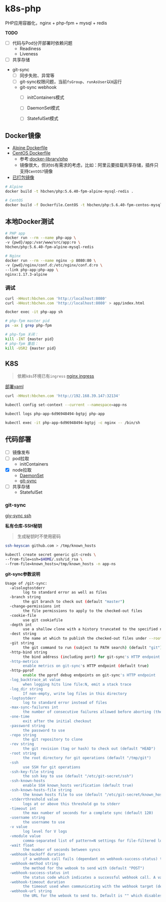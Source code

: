 # k8s-php
PHP应用容器化，nginx + php-fpm + mysql + redis

**TODO**
- [ ] 代码与Pod分开部署时依赖问题
    - Readiness
    - Liveness
- [ ] 共享存储
- git-sync
    - [ ] 同步失败、异常等
    - [ ] git-sync权限问题，当前`fsGroup`、`runAsUser`以`0`运行
    - git-sync webhook
        - [ ] initContainers模式
        - [ ] DaemonSet模式
        - [ ] StatefulSet模式
 

## Docker镜像

- [Alpine Dockerfile](/Dockerfile)
- [CentOS Dockerfile](/Dockerfile.CentOS)
    - 参考:[docker-library/php](https://github.com/docker-library/php)
    - 镜像很大，但对`OS`有需求的考虑，比如：阿里云要挂载共享存储，插件只支持`CentOS7`镜像
- [已打包镜像](https://hub.docker.com/r/hbchen/php)

```bash
# Alpine
docker build -t hbchen/php:5.6.40-fpm-alpine-mysql-redis .

# CentOS
docker build -f Dockerfile.CentOS -t hbchen/php:5.6.40-fpm-centos-mysql-redis .
```

## 本地Docker测试

```bash
# PHP app
docker run --rm --name php-app \
-v {pwd}/app:/var/www/src/app:ro \
hbchen/php:5.6.40-fpm-alpine-mysql-redis

# Nginx
docker run --rm --name nginx -p 8080:80 \
-v {pwd}/nginx/conf.d:/etc/nginx/conf.d:ro \
--link php-app:php-app \
nginx:1.17.3-alpine
```

### 调试
```bash
curl -HHost:hbchen.com 'http://localhost:8080'
curl -HHost:hbchen.com 'http://localhost:8080' > app/index.html

docker exec -it php-app sh

# php-fpm master pid
ps -ax | grep php-fpm

# php-fpm 关闭：
kill -INT {master pid}
# php-fpm 重启：
kill -USR2 {master pid}
```

## K8S

> 依赖`k8s`环境已有`ingress` [nginx ingress](https://github.com/nginxinc/kubernetes-ingress)

[部署yaml](/k8s)

```bash
curl -HHost:hbchen.com 'http://192.168.39.147:32134'

kubectl config set-context --current --namespace=app-ns

kubectl logs php-app-6d96948494-bgtpj php-app

kubectl exec -it php-app-6d96948494-bgtpj -c nginx -- /bin/sh
```

## 代码部署
 
- [ ] 镜像发布
- [ ] pod拉取
    - initContainers
- [x] node拉取
    - [DaemonSet](/k8s/git-sync-daemonset.yaml)
    - [git-sync](#git-sync)
- [ ] 共享存储
    - StatefulSet

### git-sync

[giy-sync ssh](https://github.com/kubernetes/git-sync/blob/master/docs/ssh.md)

**私有仓库-SSH秘钥**
> 生成秘钥时不使用密码
```bash
ssh-keyscan github.com > /tmp/known_hosts

kubectl create secret generic git-creds \
--from-file=ssh=$HOME/.ssh/id_rsa \
--from-file=known_hosts=/tmp/known_hosts -n app-ns
```

**git-sync参数说明**
```bash
Usage of /git-sync:
  -alsologtostderr
    	log to standard error as well as files
  -branch string
    	the git branch to check out (default "master")
  -change-permissions int
    	the file permissions to apply to the checked-out files
  -cookie-file
    	use git cookiefile
  -depth int
    	use a shallow clone with a history truncated to the specified number of commits
  -dest string
    	the name at which to publish the checked-out files under --root (defaults to leaf dir of --repo)
  -git string
    	the git command to run (subject to PATH search) (default "git")
  -http-bind string
    	the bind address (including port) for git-sync's HTTP endpoint
  -http-metrics
    	enable metrics on git-sync's HTTP endpoint (default true)
  -http-pprof
    	enable the pprof debug endpoints on git-sync's HTTP endpoint
  -log_backtrace_at value
    	when logging hits line file:N, emit a stack trace
  -log_dir string
    	If non-empty, write log files in this directory
  -logtostderr
    	log to standard error instead of files
  -max-sync-failures int
    	the number of consecutive failures allowed before aborting (the first pull must succeed, -1 disables aborting for any number of failures after the initial sync)
  -one-time
    	exit after the initial checkout
  -password string
    	the password to use
  -repo string
    	the git repository to clone
  -rev string
    	the git revision (tag or hash) to check out (default "HEAD")
  -root string
    	the root directory for git operations (default "/tmp/git")
  -ssh
    	use SSH for git operations
  -ssh-key-file string
    	the ssh key to use (default "/etc/git-secret/ssh")
  -ssh-known-hosts
    	enable SSH known_hosts verification (default true)
  -ssh-known-hosts-file string
    	the known hosts file to use (default "/etc/git-secret/known_hosts")
  -stderrthreshold value
    	logs at or above this threshold go to stderr
  -timeout int
    	the max number of seconds for a complete sync (default 120)
  -username string
    	the username to use
  -v value
    	log level for V logs
  -vmodule value
    	comma-separated list of pattern=N settings for file-filtered logging
  -wait float
    	the number of seconds between syncs
  -webhook-backoff duration
    	if a webhook call fails (dependant on webhook-success-status) this defines how much time to wait before retrying the call (default 3s)
  -webhook-method string
    	the method for the webook to send with (default "POST")
  -webhook-success-status int
    	the status code which indicates a successful webhook call. A value of -1 disables success checks to make webhooks fire-and-forget (default 200)
  -webhook-timeout duration
    	the timeout used when communicating with the webhook target (default 1s)
  -webhook-url string
    	the URL for the webook to send to. Default is "" which disables the webook.
```
